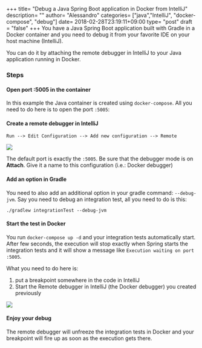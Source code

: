 +++
title= "Debug a Java Spring Boot application in Docker from IntelliJ"
description= ""
author= "Alessandro"
categories= ["java","IntelliJ", "docker-compose", "debug"]
date= 2018-02-28T23:19:11+09:00
type= "post"
draft = "false"
+++
You have a Java Spring Boot application built with Gradle in a Docker container and you need to debug it from your favorite IDE on your host machine (IntelliJ).  

You can do it by attaching the remote debugger in IntelliJ to your Java application running in Docker.

### Steps
#### Open port :5005 in the container
In this example the Java container is created using `docker-compose`. 
All you need to do here is to open the port `:5005`:

<script src="https://gist.github.com/alebaffa/f3fdf9f5cc22394f8d397f475f693115.js"></script>

#### Create a remote debugger in IntelliJ
`Run --> Edit Configuration --> Add new configuration --> Remote`

<img src="../../assets/images/remote-debugger.jpg">

The default port is exactly the `:5005`. Be sure that the debugger mode is on **Attach**. Give it a name to this configuration (i.e.: Docker debugger)

#### Add an option in Gradle
You need to also add an additional option in your gradle command: `--debug-jvm`. Say you need to debug an integration test, all you need to do is this:

`./gradlew integrationTest --debug-jvm`

#### Start the test in Docker
You run `docker-compose up -d` and your integration tests automatically start. After few seconds, the execution will stop exactly when Spring starts the integration tests and it will show a message like `Execution waiting on port :5005`.

What you need to do here is:

1. put a breakpoint somewhere in the code in IntelliJ
2. Start the Remote debugger in IntelliJ (the Docker debugger) you created previously

<img src="../../assets/images/start-remote-debugger.jpg">

#### Enjoy your debug
The remote debugger will unfreeze the integration tests in Docker and your breakpoint will fire up as soon as the execution gets there.